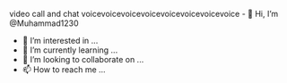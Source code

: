 video call and chat voicevoicevoicevoicevoicevoicevoicevoice - 👋 Hi, I’m @Muhammad1230
- 👀 I’m interested in ...
- 🌱 I’m currently learning ...
- 💞️ I’m looking to collaborate on ...
- 📫 How to reach me ...

<!---
Muhammad1230/Muhammad1230 is a ✨ special ✨ repository because its `README.md` (this file) appears on your GitHub profile.
You can click the Preview link to take a look at your changeshanges
changes
video Call Video CaCall and chat voice 